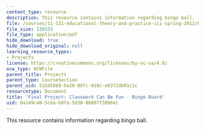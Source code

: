 ```yaml
---
content_type: resource
description: This resource contains information regarding bingo ball.
file: /courses/11-131-educational-theory-and-practice-iii-spring-2012/8a149c405cdab8fa5d3086807f30b6ec_MIT11_131S12_Bingo_board.pdf
file_size: 139333
file_type: application/pdf
hide_download: true
hide_download_original: null
learning_resource_types:
- Projects
license: https://creativecommons.org/licenses/by-nc-sa/4.0/
ocw_type: OCWFile
parent_title: Projects
parent_type: CourseSection
parent_uid: 515d56b9-5e20-897c-918c-e6372db01c1c
resourcetype: Document
title: 'Final Project: Classwork Can Be Fun - Bingo Board'
uid: 8a149c40-5cda-b8fa-5d30-86807f30b6ec
---
```

This resource contains information regarding bingo ball.